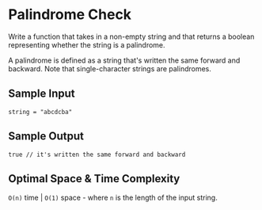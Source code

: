 # Palindrome Check

Write a function that takes in a non-empty string and that returns a boolean representing whether the string is a palindrome.

A palindrome is defined as a string that's written the same forward and backward. Note that single-character strings are palindromes.

## Sample Input

```plaintext
string = "abcdcba"
```

## Sample Output

```plaintext
true // it's written the same forward and backward
```

## Optimal Space & Time Complexity

`O(n)` time | `O(1)` space - where `n` is the length of the input string.
